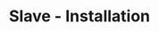 ---
title: "Slave - Installation"
permalink: /docs/getting-started/slave/
key: docs-getting-started-slave
---